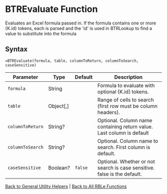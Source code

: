 # BTREvaluate Function

Evaluates an Excel formula passed in.  If the formula contains one or more {K.id} tokens, each is parsed and the 'id' is used in BTRLookup to find a value to substitute into the formula

## Syntax

```excel
=BTREvaluate(formula, table, columnToReturn, columnToSearch, caseSensitive)
```

Parameter | Type | Default | Description
---|---|---|---
`formula` | String |  | Formula to evaluate with optional {K.id} tokens.
`table` | Object[,] |  | Range of cells to search (first row must be column headers).
`columnToReturn` | String? |  | Optional. Column name containing return value. Last column is default
`columnToSearch` | String? |  | Optional. Column name to search.  First column is default.
`caseSensitive` | Boolean? | `false` | Optional.  Whether or not search is case sensitive. false is the default.

[Back to General Utility Helpers](RBLeGeneralUtilityHelpers.md) | [Back to All RBLe Functions](RBLe.md#function-documentation)
